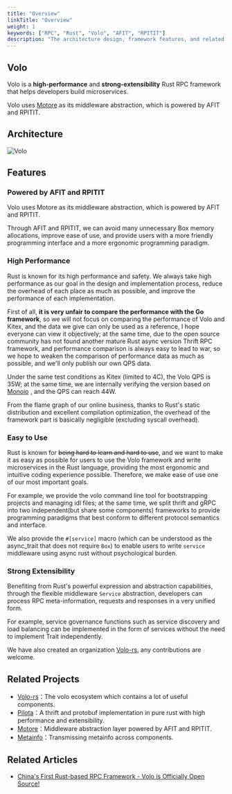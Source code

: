 ```yaml
---
title: "Overview"
linkTitle: "Overview"
weight: 1
keywords: ["RPC", "Rust", "Volo", "AFIT", "RPITIT"]
description: "The architecture design, framework features, and related ecology of Volo."
---
```


## Volo

Volo is a **high-performance** and **strong-extensibility** Rust RPC framework that helps developers build microservices.

Volo uses [Motore](https://github.com/cloudwego/motore) as its middleware abstraction, which is powered by AFIT and RPITIT.

## Architecture

![Volo](/img/docs/volo.png)

## Features

### Powered by AFIT and RPITIT

Volo uses Motore as its middleware abstraction, which is powered by AFIT and RPITIT.

Through AFIT and RPITIT, we can avoid many unnecessary Box memory allocations, improve ease of use,
and provide users with a more friendly programming interface and a more ergonomic programming paradigm.

### High Performance

Rust is known for its high performance and safety. We always take high performance as our goal in the design and implementation process, reduce the overhead of each place as much as possible, and improve the performance of each implementation.

First of all, **it is very unfair to compare the performance with the Go framework**, so we will not focus on comparing the performance of Volo and Kitex, and the data we give can only be used as a reference, I hope everyone can view it objectively; at the same time, due to the open source community has not found another mature Rust async version Thrift RPC framework, and performance comparison is always easy to lead to war, so we hope to weaken the comparison of performance data as much as possible, and we'll only publish our own QPS data.

Under the same test conditions as Kitex (limited to 4C), the Volo QPS is 35W; at the same time, we are internally verifying the version based on [Monoio](https://github.com/bytedance/monoio) , and the QPS can reach 44W.

From the flame graph of our online business, thanks to Rust's static distribution and excellent compilation optimization, the overhead of the framework part is basically negligible (excluding syscall overhead).

### Easy to Use

Rust is known for ~~being hard to learn and hard to use~~, and we want to make it as easy as possible for users to use the Volo framework and write microservices in the Rust language, providing the most ergonomic and intuitive coding experience possible. Therefore, we make ease of use one of our most important goals.

For example, we provide the volo command line tool for bootstrapping projects and managing idl files; at the same time, we split thrift and gRPC into two independent(but share some components) frameworks to provide programming paradigms that best conform to different protocol semantics and interface.

We also provide the `#[service]` macro (which can be understood as the async_trait that does not require `Box`) to enable users to write `service` middleware using async rust without psychological burden.

### Strong Extensibility

Benefiting from Rust's powerful expression and abstraction capabilities, through the flexible middleware `Service` abstraction, developers can process RPC meta-information, requests and responses in a very unified form.

For example, service governance functions such as service discovery and load balancing can be implemented in the form of services without the need to implement Trait independently.

We have also created an organization [Volo-rs](http://github.com/volo-rs), any contributions are welcome.

## Related Projects

- [Volo-rs](http://github.com/volo-rs)：The volo ecosystem which contains a lot of useful components.
- [Pilota](https://github.com/cloudwego/pilota)：A thrift and protobuf implementation in pure rust with high performance and extensibility.
- [Motore](https://github.com/cloudwego/motore)：Middleware abstraction layer powered by AFIT and RPITIT.
- [Metainfo](https://github.com/cloudwego/metainfo)：Transmissing metainfo across components.

## Related Articles

- [China's First Rust-based RPC Framework - Volo is Officially Open Source!](https://www.cloudwego.io/blog/2022/08/30/chinas-first-rust-based-rpc-framework-volo-is-officially-open-source/)

